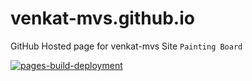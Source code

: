 # venkat-mvs.github.io
GitHub Hosted page for venkat-mvs
Site `Painting Board`

[![pages-build-deployment](https://github.com/venkat-mvs/venkat-mvs.github.io/actions/workflows/pages/pages-build-deployment/badge.svg)](https://github.com/venkat-mvs/venkat-mvs.github.io/actions/workflows/pages/pages-build-deployment)
